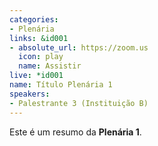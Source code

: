 ```yaml
---
categories:
- Plenária
links: &id001
- absolute_url: https://zoom.us
  icon: play
  name: Assistir
live: *id001
name: Título Plenária 1
speakers:
- Palestrante 3 (Instituição B)
---
```


Este é um resumo da **Plenária 1**.